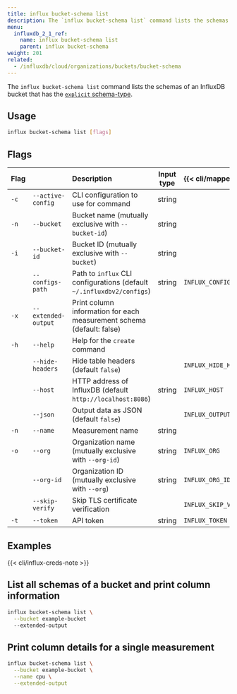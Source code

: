 ```yaml
---
title: influx bucket-schema list
description: The `influx bucket-schema list` command lists the schemas of an InfluxDB bucket that has the `explicit` schema-type.
menu:
  influxdb_2_1_ref:
    name: influx bucket-schema list
    parent: influx bucket-schema
weight: 201
related:
  - /influxdb/cloud/organizations/buckets/bucket-schema
---
```


The `influx bucket-schema list` command lists the schemas of an
InfluxDB bucket that has the [`explicit` schema-type](/influxdb/cloud/reference/cli/influx/bucket/create/#create-a-bucket-with-an-explicit-schema).

## Usage

```sh
influx bucket-schema list [flags]
```

## Flags

| Flag |                     | Description                                                           | Input type | {{< cli/mapped >}}    |
|:-----|:--------------------|:----------------------------------------------------------------------|:----------:|:----------------------|
| `-c` | `--active-config`   | CLI configuration to use for command                                  | string     |                       |
| `-n` | `--bucket`          | Bucket name (mutually exclusive with `--bucket-id`)                   | string     |                       |
| `-i` | `--bucket-id`       | Bucket ID (mutually exclusive with `--bucket`)                        | string     |                       |
|      | `--configs-path`    | Path to `influx` CLI configurations (default `~/.influxdbv2/configs`) | string     | `INFLUX_CONFIGS_PATH` |
| `-x` | `--extended-output` | Print column information for each measurement schema (default: false) |            |                       |
| `-h` | `--help`            | Help for the `create` command                                         |            |                       |
|      | `--hide-headers`    | Hide table headers (default `false`)                                  |            | `INFLUX_HIDE_HEADERS` |
|      | `--host`            | HTTP address of InfluxDB (default `http://localhost:8086`)            | string     | `INFLUX_HOST`         |
|      | `--json`            | Output data as JSON (default `false`)                                 |            | `INFLUX_OUTPUT_JSON`  |
| `-n` | `--name`            | Measurement name                                                      | string     |                       |
| `-o` | `--org`             | Organization name (mutually exclusive with `--org-id`)                | string     | `INFLUX_ORG`          |
|      | `--org-id`          | Organization ID (mutually exclusive with `--org`)                     | string     | `INFLUX_ORG_ID`       |
|      | `--skip-verify`     | Skip TLS certificate verification                                     |            | `INFLUX_SKIP_VERIFY`  |
| `-t` | `--token`           | API token                                                             | string     | `INFLUX_TOKEN`        |

## Examples

{{< cli/influx-creds-note >}}

## List all schemas of a bucket and print column information

```sh
influx bucket-schema list \
  --bucket example-bucket
  --extended-output
```

## Print column details for a single measurement
```sh
influx bucket-schema list \
  --bucket example-bucket \
  --name cpu \
  --extended-output
```

